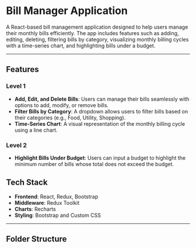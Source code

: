# Bill Manager Application

A React-based bill management application designed to help users manage their monthly bills efficiently. The app includes features such as adding, editing, deleting, filtering bills by category, visualizing monthly billing cycles with a time-series chart, and highlighting bills under a budget.

---

## Features

### Level 1
- **Add, Edit, and Delete Bills**: Users can manage their bills seamlessly with options to add, modify, or remove bills.
- **Filter Bills by Category**: A dropdown allows users to filter bills based on their categories (e.g., Food, Utility, Shopping).
- **Time-Series Chart**: A visual representation of the monthly billing cycle using a line chart.

### Level 2
- **Highlight Bills Under Budget**: Users can input a budget to highlight the minimum number of bills whose total does not exceed the budget.

## Tech Stack

- **Frontend**: React, Redux, Bootstrap
- **Middleware**: Redux Toolkit
- **Charts**: Recharts
- **Styling**: Bootstrap and Custom CSS

---

## Folder Structure

